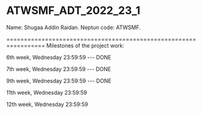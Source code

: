 # ATWSMF_ADT_2022_23_1

Name: Shugaa Addin Raidan.
Neptun code: ATWSMF.

=================================================================
Milestones of the project work:

6th week, Wednesday 23:59:59 --- DONE

7th week, Wednesday 23:59:59 --- DONE

9th week, Wednesday 23:59:59 --- DONE

11th week, Wednesday 23:59:59

12th week, Wednesday 23:59:59

